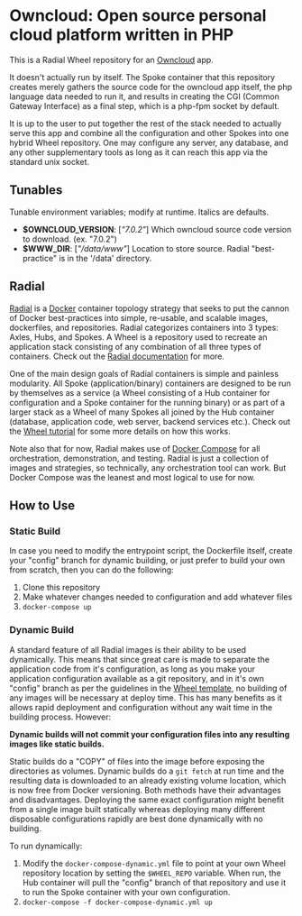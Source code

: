 # Owncloud: Open source personal cloud platform written in PHP

This is a Radial Wheel repository for an [Owncloud][owncloud] app.

It doesn't actually run by itself. The Spoke container that this repository
creates merely gathers the source code for the owncloud app itself, the php
language data needed to run it, and results in creating the CGI (Common Gateway
Interface) as a final step, which is a php-fpm socket by default.

It is up to the user to put together the rest of the stack needed to actually
serve this app and combine all the configuration and other Spokes into one
hybrid Wheel repository. One may configure any server, any database, and any
other supplementary tools as long as it can reach this app via the standard unix
socket.

[owncloud]: http://owncloud.org/

## Tunables

Tunable environment variables; modify at runtime. Italics are defaults.

  - **$OWNCLOUD_VERSION**: [_"7.0.2"_] Which owncloud source code version to
    download. (ex.  "7.0.2")
  - **$WWW_DIR**: [_"/data/www"_] Location to store source. Radial
    "best-practice" is in the '/data' directory.

## Radial

[Radial][radial] is a [Docker][docker] container topology strategy that
seeks to put the cannon of Docker best-practices into simple, re-usable, and
scalable images, dockerfiles, and repositories. Radial categorizes containers
into 3 types: Axles, Hubs, and Spokes. A Wheel is a repository used to recreate
an application stack consisting of any combination of all three types of
containers. Check out the [Radial documentation][radialdocs] for more.

One of the main design goals of Radial containers is simple and painless
modularity. All Spoke (application/binary) containers are designed to be run by
themselves as a service (a Wheel consisting of a Hub container for configuration
and a Spoke container for the running binary) or as part of a larger stack as a
Wheel of many Spokes all joined by the Hub container (database, application
code, web server, backend services etc.). Check out the [Wheel
tutorial][wheel-template] for some more details on how this works.

Note also that for now, Radial makes use of [Docker Compose][compose] for
all orchestration, demonstration, and testing. Radial is just a collection of
images and strategies, so technically, any orchestration tool can work. But
Docker Compose was the leanest and most logical to use for now. 

[wheel-template]: https://github.com/radial/template-wheel
[compose]: https://docs.docker.com/compose/install
[docker]: http://docker.io/
[radial]: https://github.com/radial
[radialdocs]: http://radial.viewdocs.io/docs

## How to Use
### Static Build

In case you need to modify the entrypoint script, the Dockerfile itself, create
your "config" branch for dynamic building, or just prefer to build your own from
scratch, then you can do the following:

1. Clone this repository
2. Make whatever changes needed to configuration and add whatever files
3. `docker-compose up`

### Dynamic Build

A standard feature of all Radial images is their ability to be used dynamically.
This means that since great care is made to separate the application code from
it's configuration, as long as you make your application configuration available
as a git repository, and in it's own "config" branch as per the guidelines in
the [Wheel template][wheel-template], no building of any images will be
necessary at deploy time. This has many benefits as it allows rapid deployment
and configuration without any wait time in the building process. However:

**Dynamic builds will not commit your configuration files into any
resulting images like static builds.**

Static builds do a "COPY" of files into the image before exposing the
directories as volumes. Dynamic builds do a `git fetch` at run time and the
resulting data is downloaded to an already existing volume location, which is
now free from Docker versioning. Both methods have their advantages and
disadvantages. Deploying the same exact configuration might benefit from a
single image built statically whereas deploying many different disposable 
configurations rapidly are best done dynamically with no building.

To run dynamically:

1. Modify the `docker-compose-dynamic.yml` file to point at your own Wheel repository
   location by setting the `$WHEEL_REPO` variable. When run, the Hub container
   will pull the "config" branch of that repository and use it to run the Spoke
   container with your own configuration.
3. `docker-compose -f docker-compose-dynamic.yml up`
